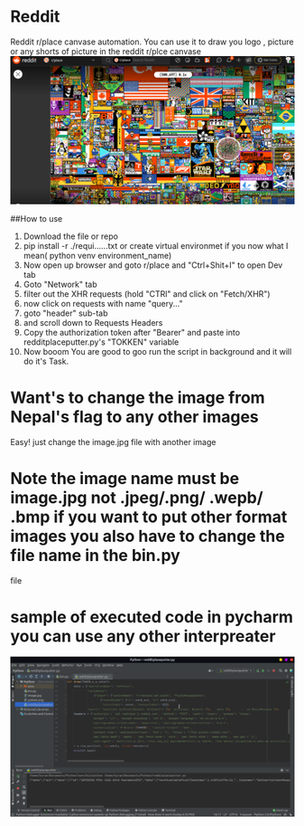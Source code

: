 # Reddit
  Reddit r/place canvase automation.
  You can use it to draw you logo , picture or any shorts of picture in the reddit r/plce canvase
!["r/reddit image"](https://raw.githubusercontent.com/leyuskckiran1510/Reddit/master/ReadmeImage/redditcanvas.png "r/place")

##How to use
1) Download the file or repo
2) pip install -r ./requi......txt or create virtual environmet if you now what I mean( python venv environment_name)
3) Now open up browser and goto r/place and "Ctrl+Shit+I" to open Dev tab
4) Goto "Network" tab
5) filter out the XHR requests (hold "CTRl" and click on "Fetch/XHR")
6) now click on requests with name "query..."
7) goto "header" sub-tab
8) and scroll down to Requests Headers
9) Copy the authorization token after "Bearer" and paste into redditplaceputter.py's "TOKKEN" variable
10) Now booom You are good to goo run the script in background and it will do it's Task.

# Want's to change the image from Nepal's flag to any other images
Easy! just change the image.jpg file with another image 
# Note the image name must be image.jpg not .jpeg/.png/ .wepb/ .bmp if you want to put other format images you also have to change the file name in the bin.py 
file

# sample of executed code in pycharm you can use any other interpreater
!["r/reddit image"](https://raw.githubusercontent.com/leyuskckiran1510/Reddit/master/ReadmeImage/projectScreenShot.png "r/place")
